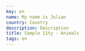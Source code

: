 ```yaml
---
key: en
name: My name is Julian
country: Country
description: Description
title: Sample 11ty - Animals
tags: en
---
```


